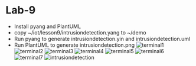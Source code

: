 # Lab-9
* Install pyang and PlantUML
* copy ~/iot/lesson9/intrusiondetection.yang to ~/demo
* Run pyang to generate intrusiondetection.yin and intrusiondetection.uml
* Run PlantUML to generate intrusiondetection.png
![terminal1](https://github.com/edisanti/Design-6/assets/122648382/43f4dd9a-cc7e-4ae6-9f5b-6a1fbf63cb4f)
![terminal2](https://github.com/edisanti/Design-6/assets/122648382/addcdd10-2ee5-49d4-995f-7309e710b9ca)
![terminal3](https://github.com/edisanti/Design-6/assets/122648382/19fdace9-922a-4125-9187-84bef523f20d)
![terminal4](https://github.com/edisanti/Design-6/assets/122648382/d3eccb7c-8d98-473e-9979-8152481e99bd)
![terminal5](https://github.com/edisanti/Design-6/assets/122648382/e856b556-7eeb-4132-81f7-7b237ab2dc98)
![terminal6](https://github.com/edisanti/Design-6/assets/122648382/72454845-2871-49d8-b26a-664a9ff9da2b)
![terminal7](https://github.com/edisanti/Design-6/assets/122648382/e06020df-00f2-4248-a5c8-1c9e5e188d68)
![intrusiondetection](https://github.com/edisanti/Design-6/assets/122648382/ce8e260e-b2e5-4c93-b10b-10d37c5a51df)
